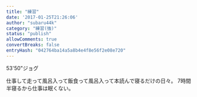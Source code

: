 ```yaml
---
title: "練習"
date: '2017-01-25T21:26:06'
author: "subaru44k"
category: "練習(強)"
status: "publish"
allowComments: true
convertBreaks: false
entryHash: "042764ba14a5a8b4e4f8e56f2e08e720"
---
```

53'50"ジョグ

仕事して走って風呂入って飯食って風呂入って本読んで寝るだけの日々。
7時間半寝るから仕事は眠くない。
